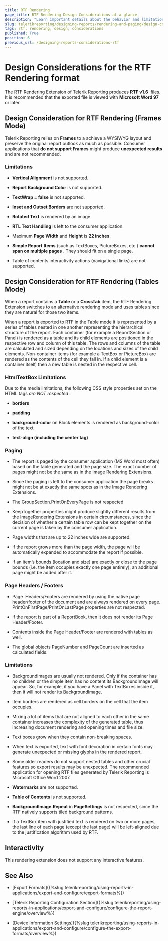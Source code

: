 ```yaml
---
title: RTF Rendering
page_title: RTF Rendering Design Considerations at a glance
description: "Learn important details about the behavior and limitations of the RTF rendering format, that need to be taken into account when designing a report with RTF rendering in mind."
slug: telerikreporting/designing-reports/rendering-and-paging/design-considerations-for-report-rendering/rtf-rendering-design-considerations
tags: rtf, rendering, design, considerations
published: True
position: 6
previous_url: /designing-reports-considerations-rtf
---
```


# Design Considerations for the RTF Rendering format

The RTF Rendering Extension of Telerik Reporting produces __RTF v1.6__  files. It is recommended that the exported file is viewed with __Microsoft Word 97__ or later.

## Design Consideration for RTF Rendering (Frames Mode)

Telerik Reporting relies on __Frames__ to a achieve a WYSIWYG layout and preserve the original report outlook as much as possible. Consumer applications that __do not support Frames__ might produce __unexpected results__ and are not recommended.

### Limitations

*  __Vertical Alignment__ is not supported.

*  __Report Background Color__ is not supported.

*  __TextWrap = false__ is not supported.

*  __Inset and Outset Borders__ are not supported.

*  __Rotated Text__ is rendered by an image.

*  __RTL Text Handling__ is left to the consumer application.

* Maximum __Page Width__ and __Height__ is __22 inches__.

*  __Simple Report__  __Items__ (such as TextBoxes, PictureBoxes, etc.) __cannot span on multiple pages__ . They should fit on a single page.

* Table of contents interactivity actions (navigational links) are not supported.

## Design Consideration for RTF Rendering (Tables Mode)

When a report contains a __Table__ or a __CrossTab__ item, the RTF Rendering Extension switches to an alternative rendering mode and uses tables since they are natural for those two items.

When a report is exported to RTF in the Table mode it is represented by a series of tables nested in one another representing the hierarchical structure of the report. Each container (for example a ReportSection or Panel) is rendered as a table and its child elements are positioned in the respective row and column of this table. The rows and columns of the table are calculated and sized depending on the locations and sizes of the child elements. Non-container items (for example a TextBox or PictureBox) are rendered as the contents of the cell they fall in. If a child element is a container itself, then a new table is nested in the respective cell.

### HtmlTextBox Limitations

Due to the media limitations, the following CSS style properties set on the HTML tags *are NOT respected* :

* __borders__

* __padding__

*  __background-color__ on Block elements is rendered as background-color of the text

* __text-align (including the center tag)__

### Paging

* The report is paged by the consumer application (MS Word most often) based on the table generated and the page size. The exact number of pages might not be the same as in the Image Rendering Extensions.

* Since the paging is left to the consumer application the page breaks might not be at exactly the same spots as in the Image Rendering Extensions.

* The GroupSection.PrintOnEveryPage is not respected

* KeepTogether properties might produce slightly different results from the ImageRendering Extensions in certain circumstances, since the decision of whether a certain table row can be kept together on the current page is taken by the consumer application.

* Page widths that are up to 22 inches wide are supported.

* If the report grows more than the page width, the page will be automatically expanded to accommodate the report if possible.

* If an item’s bounds (location and size) are exactly or close to the page bounds (i.e. the item occupies exactly one page entirely), an additional page might be added after it.

### Page Headers / Footers

* Page  Headers/Footers are rendered by using the native page header/footer of the document and are always rendered on every page. PrintOnFirstPage/PrintOnLastPage properties are not respected.

* If the report is part of a ReportBook, then it does not render its Page Header/Footer.

* Contents inside the Page Header/Footer are rendered with tables as well.

* The global objects PageNumber and PageCount are inserted as calculated fields.

### Limitations

* BackgroundImages are usually not rendered. Only if the container has no children or the simple item has no content its BackgroundImage will appear. So, for example, if you have a Panel with TextBoxes inside it, then it will not render its BackgroundImage.

* Item borders are rendered as cell borders on the cell that the item occupies.

* Mixing a lot of items that are not aligned to each other in the same container increases the complexity of the generated table, thus increasing document rendering and opening times and file size.

* Text boxes grow when they contain non-breaking spaces.

* When text is exported, text with font decoration in certain fonts may generate unexpected or missing glyphs in the rendered report.

* Some older readers do not support nested tables and other crucial features so export results may be unexpected. The recommended application for opening RTF files generated by Telerik Reporting is Microsoft Office Word 2007.

*  __Watermarks__ are not supported.

*  __Table of Contents__ is not supported.

*  __BackgroundImage.Repeat__ in __PageSettings__ is not respected, since the RTF natively supports tiled background patterns.

* If a TextBox item with justified text is rendered on two or more pages, the last line of each page (except the last page) will be left-aligned due to the justification algorithm used by RTF.

## Interactivity

This rendering extension does not support any interactive features.

## See Also

 * [Export Formats]({%slug telerikreporting/using-reports-in-applications/export-and-configure/export-formats%})

 * [Telerik Reporting Configuration Section]({%slug telerikreporting/using-reports-in-applications/export-and-configure/configure-the-report-engine/overview%})

 * [Device Information Settings]({%slug telerikreporting/using-reports-in-applications/export-and-configure/configure-the-export-formats/overview%})
